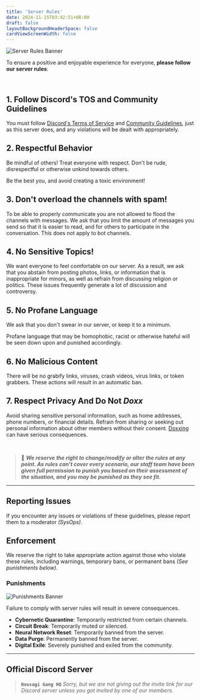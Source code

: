 ```yaml
---
title: 'Server Rules'
date: 2024-11-15T03:42:51+08:00
draft: false
layoutBackgroundHeaderSpace: false
cardViewScreenWidth: false
---
```


![Server Rules Banner](/banners/NSG_ServerRulesBanner.gif)

To ensure a positive and enjoyable experience for everyone, **please follow our server rules**:

<br />

## 1. Follow Discord's TOS and Community Guidelines

  You must follow [Discord's Terms of Service](https://discord.com/terms) and [Community Guidelines](https://discord.com/guidelines), just as this server does, and any violations will be dealt with appropriately.

## 2. Respectful Behavior

  Be mindful of others! Treat everyone with respect. Don't be rude, disrespectful or otherwise unkind towards others.

  Be the best you, and avoid creating a toxic environment!

## 3. Don't overload the channels with spam!

  To be able to properly communicate you are not allowed to flood the channels with messages. We ask that you limit the amount of messages you send so that it is easier to read, and for others to participate in the conversation. This does not apply to bot channels.

## 4. No Sensitive Topics!

  We want everyone to feel comfortable on our server. As a result, we ask that you abstain from posting photos, links, or information that is inappropriate for minors, as well as refrain from discussing religion or politics. These issues frequently generate a lot of discussion and controversy.

## 5. No Profane Language

  We ask that you don't swear in our server, or keep it to a minimum.

  Profane language that may be homophobic, racist or otherwise hateful will be seen down upon and punished accordingly.

## 6. No Malicious Content

  There will be no grabify links, viruses, crash videos, virus links, or token grabbers. These actions will result in an automatic ban.

## 7. Respect Privacy And Do Not *Doxx*

  Avoid sharing sensitive personal information, such as home addresses, phone numbers, or financial details.
Refrain from sharing or seeking out personal information about other members without their consent. [Doxxing](https://cyberbullying.org/doxing-and-cyberbullying) can have serious consequences.

<br />

> 📌 ***We reserve the right to change/modify or alter the rules at any point. As rules can't cover every scenario, our staff team have been given full permission to punish you based on their assessment of the situation, and you may be punished as they see fit.***

___

## Reporting Issues

  If you encounter any issues or violations of these guidelines, please report them to a moderator *(SysOps)*.

## Enforcement

  We reserve the right to take appropriate action against those who violate these rules, including warnings, temporary bans, or permanent bans *(See punishments below)*.

### Punishments

![Punishments Banner](/banners/NSGServerPunishmentsBanner.gif)

  Failure to comply with server rules will result in severe consequences.

- **Cybernetic Quarantine**: Temporarily restricted from certain channels.
- **Circuit Break**: Temporarily muted or silenced.
- **Neural Network Reset**: Temporarily banned from the server.
- **Data Purge**: Permanently banned from the server.
- **Digital Exile**: Severely punished and exiled from the community.

___

## Official Discord Server

> **`Nousagi Gang HQ`**
>   *Sorry, but we are not giving out the invite link for our Discord server unless you got invited by one of our members.*
